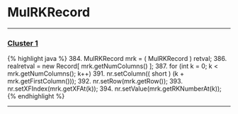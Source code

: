 # MulRKRecord

***

### [Cluster 1](./1)
{% highlight java %}
384. MulRKRecord mrk = ( MulRKRecord ) retval;
386. realretval = new Record[ mrk.getNumColumns() ];
387. for (int k = 0; k < mrk.getNumColumns(); k++)
391.     nr.setColumn(( short ) (k + mrk.getFirstColumn()));
392.     nr.setRow(mrk.getRow());
393.     nr.setXFIndex(mrk.getXFAt(k));
394.     nr.setValue(mrk.getRKNumberAt(k));
{% endhighlight %}

***

